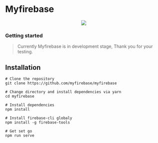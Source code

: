 
# Myfirebase

<p align="center"><img src = "http://i.imgur.com/sCOZ1bY.png"></p>


### Getting started

> Currently Myfirebase is in development stage, Thank you for your testing.

## Installation

```
# Clone the repository
git clone https://github.com/myfirebase/myfirebase

# Change directory and install dependencies via yarn
cd myfirebase

# Install dependencies
npm install

# Install firebase-cli globaly
npm install -g firebase-tools

# Get set go
npm run serve
```